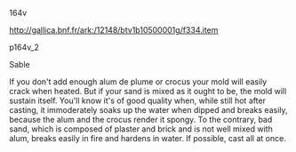 164v

http://gallica.bnf.fr/ark:/12148/btv1b10500001g/f334.item



p164v_2

Sable



If you don't add enough alum de plume or crocus your mold will easily crack when heated. But if your sand is mixed as it ought to be, the mold will sustain itself. You'll know it's of good quality when, while still hot after casting, it immoderately soaks up the water when dipped and breaks easily, because the alum and the crocus render it spongy. To the contrary, bad sand, which is composed of plaster and brick and is not well mixed with alum, breaks easily in fire and hardens in water. If possible, cast all at once.



 



